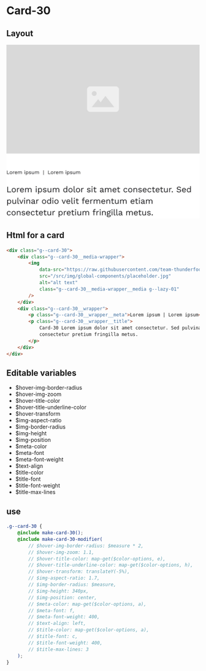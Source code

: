 # Card-30

## Layout

![alt text][card-30]

[card-30]: /src/img/global-components/card/card-30.jpg

## Html for a card

```html
<div class="g--card-30">
    <div class="g--card-30__media-wrapper">
        <img
            data-src="https://raw.githubusercontent.com/team-thunderfoot/ui/main/src/img/global-components/img-placeholder.jpg"
            src="/src/img/global-components/placeholder.jpg"
            alt="alt text"
            class="g--card-30__media-wrapper__media g--lazy-01"
        />
    </div>
    <div class="g--card-30__wrapper">
        <p class="g--card-30__wrapper__meta">Lorem ipsum | Lorem ipsum</p>
        <p class="g--card-30__wrapper__title">
            Card-30 Lorem ipsum dolor sit amet consectetur. Sed pulvinar odio velit fermentum etiam
            consectetur pretium fringilla metus.
        </p>
    </div>
</div>
```

## Editable variables

-   $hover-img-border-radius
-   $hover-img-zoom
-   $hover-title-color
-   $hover-title-underline-color
-   $hover-transform
-   $img-aspect-ratio
-   $img-border-radius
-   $img-height
-   $img-position
-   $meta-color
-   $meta-font
-   $meta-font-weight
-   $text-align
-   $title-color
-   $title-font
-   $title-font-weight
-   $title-max-lines

## use

```scss
.g--card-30 {
    @include make-card-30();
    @include make-card-30-modifier(
        // $hover-img-border-radius: $measure * 2,
        // $hover-img-zoom: 1.1,
        // $hover-title-color: map-get($color-options, e),
        // $hover-title-underline-color: map-get($color-options, h),
        // $hover-transform: translateY(-5%),
        // $img-aspect-ratio: 1.7,
        // $img-border-radius: $measure,
        // $img-height: 340px,
        // $img-position: center,
        // $meta-color: map-get($color-options, a),
        // $meta-font: f,
        // $meta-font-weight: 400,
        // $text-align: left,
        // $title-color: map-get($color-options, a),
        // $title-font: c,
        // $title-font-weight: 400,
        // $title-max-lines: 3
    );
}
```
